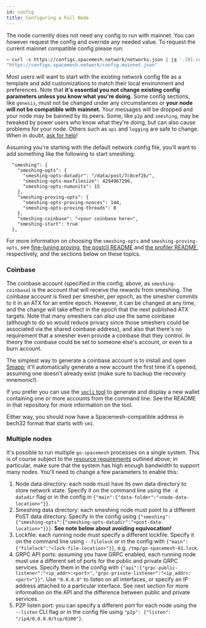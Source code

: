 ```yaml
---
id: config
title: Configuring a Full Node
---
```


The node currently does not need any config to run with mainnet. You can however request the config and override any needed value. To request the current mainnet compatible config please run:

```bash
> curl -s https://configs.spacemesh.network/networks.json | jq '.[0].conf'
"https://configs.spacemesh.network/config.mainnet.json"
```

Most users will want to start with the existing network config file as a template and add customizations to match their local environment and preferences. Note that **it's essential you not change existing config parameters unless you know what you're doing.** Some config sections, like `genesis`, must not be changed under any circumstances or **your node will not be compatible with mainnet.** Your messages will be dropped and your node may be banned by its peers. Some, like `p2p` and `smeshing`, may be tweaked by power users who know what they're doing, but can also cause problems for your node. Others such as `api` and `logging` are safe to change. When in doubt, [ask for help](https://chat.spacemesh.io)!

Assuming you're starting with the default network config file, you'll want to add something like the following to start smeshing:

```
  "smeshing": {
    "smeshing-opts": {
      "smeshing-opts-datadir": "/data/post/7c8cef2b/",
      "smeshing-opts-maxfilesize": 4294967296,
      "smeshing-opts-numunits": 15
    },
    "smeshing-proving-opts": {
      "smeshing-opts-proving-nonces": 144,
      "smeshing-opts-proving-threads": 0
    },
    "smeshing-coinbase": "<your coinbase here>",
    "smeshing-start": true
  },
```

For more information on choosing the `smeshing-opts` and `smeshing-proving-opts`, see [fine-tuning proving](#fine-tuning-proving), [the postcli README](https://github.com/spacemeshos/post/tree/develop/cmd/postcli) and [the profiler README](https://github.com/spacemeshos/post-rs/blob/main/docs/profiler.md), respectively, and the sections below on these topics.

### Coinbase

The coinbase account (specified in the config, above, as `smeshing-coinbase`) is the account that will receive the rewards from smeshing. The coinbase account is fixed per smesher, per epoch, as the smesher commits to it in an ATX for an entire epoch. However, it can be changed at any time, and the change will take effect in the epoch that the next published ATX targets. Note that many smeshers can also use the same coinbase (although to do so would reduce privacy since those smeshers could be associated via the shared coinbase address), and also that there's no requirement that a smesher even provide a coinbase that they control. In theory the coinbase could be set to someone else's account, or even to a burn account.

The simplest way to generate a coinbase account is to install and open [Smapp](https://github.com/spacemeshos/smapp/releases); it'll automatically generate a new account the first time it's opened, assuming one doesn't already exist (make sure to backup the recovery mnemonic!).

If you prefer you can use the [`smcli` tool](https://github.com/spacemeshos/smcli) to generate and display a new wallet containing one or more accounts from the command line. See the README in that repository for more information on the tool.

Either way, you should now have a Spacemesh-compatible address in bech32 format that starts with `sm1`.

### Multiple nodes

It's possible to run multiple `go-spacemesh` processes on a single system. This is of course subject to the [resource requirements](start/requirements) outlined above; in particular, make sure that the system has high enough bandwidth to support many nodes. You'll need to change a few parameters to enable this:

1. Node data directory: each node must have its own data directory to store network state. Specify it on the command line using the `-d datadir` flag or in the config in `{"main":{"data-folder":"<node-data-location>"}}`.
1. Smeshing data directory: each smeshing node must point to a different PoST data directory. Specify in the config using `{"smeshing":{"smeshing-opts":{"smeshing-opts-datadir":"<post-data-location>"}}}`. **See note below about avoiding equivocation!**
1. Lockfile: each running node must specify a different lockfile. Specify it on the command line using `--filelock` or in the config with `{"main":{"filelock":"<lock-file-location>"}}`, e.g. `/tmp/go-spacemesh-01.lock`.
1. GRPC API ports: assuming you have GRPC enabled, each running node must use a different set of ports for the public and private GRPC services. Specify them in the config with `{"api":{"grpc-public-listener":"<ip_addr>:<port>","grpc-private-listener":"<ip_addr>:<port>"}}"`. Use `"0.0.0.0"` to listen on all interfaces, or specify an IP address attached to a particular interface. See next section for more information on the API and the difference between public and private services.
1. P2P listen port: you can specify a different port for each node using the `--listen` CLI flag or in the config file using `"p2p": {"listen": "/ip4/0.0.0.0/tcp/6100"}`.
